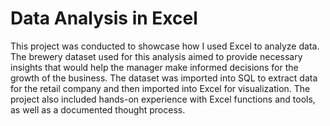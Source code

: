 # Data Analysis in Excel

This project was conducted to showcase how I used Excel  to analyze data. 
The brewery dataset used for this analysis aimed to provide necessary insights that would help the manager make informed decisions for the growth of the business. 
The dataset was imported into SQL to extract data for the retail company and then imported into Excel for visualization. 
The project also included hands-on experience with Excel functions and tools, as well as a documented thought process.
